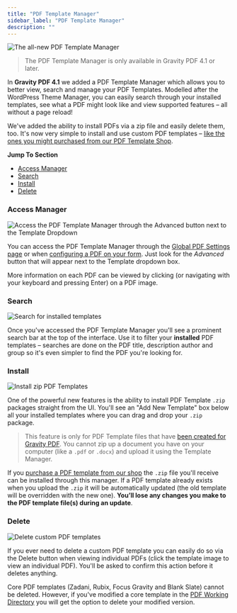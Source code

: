 ```yaml
---
title: "PDF Template Manager"
sidebar_label: "PDF Template Manager"
description: ""
---
```


![The all-new PDF Template Manager](https://resources.gravitypdf.com/uploads/2017/03/updating-advanced-template-selector.png)

> The PDF Template Manager is only available in Gravity PDF 4.1 or later.

In **Gravity PDF 4.1** we added a PDF Template Manager which allows you to better view, search and manage your PDF Templates. Modelled after the WordPress Theme Manager, you can easily search through your installed templates, see what a PDF might look like and view supported features – all without a page reload!

We've added the ability to install PDFs via a zip file and easily delete them, too. It's now very simple to install and use custom PDF templates – [like the ones you might purchased from our PDF Template Shop](https://gravitypdf.com/shop/).

**Jump To Section**

* [Access Manager](#access-manager)
* [Search](#search)
* [Install](#install)
* [Delete](#delete)

### Access Manager

![Access the PDF Template Manager through the Advanced button next to the Template Dropdown](https://resources.gravitypdf.com/uploads/2017/03/access.png)

You can access the PDF Template Manager through the [Global PDF Settings page](user-global-settings.md#default-template) or when [configuring a PDF on your form](user-setup-pdf.md#template). Just look for the *Advanced* button that will appear next to the Template dropdown box.

More information on each PDF can be viewed by clicking (or navigating with your keyboard and pressing Enter) on a PDF image.

### Search

![Search for installed templates](https://resources.gravitypdf.com/uploads/2017/03/search.png)

Once you've accessed the PDF Template Manager you'll see a prominent search bar at the top of the interface. Use it to filter your **installed** PDF templates – searches are done on the PDF title, description author and group so it's even simpler to find the PDF you're looking for.

### Install

![Install zip PDF Templates](https://resources.gravitypdf.com/uploads/2017/03/installing.png)

One of the powerful new features is the ability to install PDF Template `.zip` packages straight from the UI. You'll see an "Add New Template" box below all your installed templates where you can drag and drop your `.zip` package.

> This feature is only for PDF Template files that have [been created for Gravity PDF](developer-start-customising.md). You cannot zip up a document you have on your computer (like a `.pdf` or `.docx`) and upload it using the Template Manager.

If you [purchase a PDF template from our shop](https://gravitypdf.com/shop/) the `.zip` file you'll receive can be installed through this manager. If a PDF template already exists when you upload the `.zip` it will be automatically updated (the old template will be overridden with the new one). **You’ll lose any changes you make to the PDF template file(s) during an update**.

### Delete

![Delete custom PDF templates](https://resources.gravitypdf.com/uploads/2024/09/v6-Details-Page-Delete-2024.jpg)

If you ever need to delete a custom PDF template you can easily do so via the Delete button when viewing individual PDFs (click the template image to view an individual PDF). You'll be asked to confirm this action before it deletes anything.

Core PDF templates (Zadani, Rubix, Focus Gravity and Blank Slate) cannot be deleted. However, if you've modified a core template in the [PDF Working Directory](developer-first-custom-pdf.md#working-directory) you will get the option to delete your modified version.
